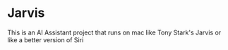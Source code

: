 # Jarvis
This is an AI Assistant project that runs on mac like Tony Stark's Jarvis or like a better version of Siri
